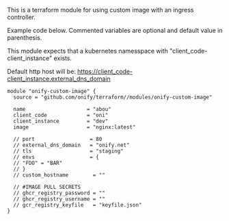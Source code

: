 This is a terraform module for using custom image with an ingress controller.

Example code below. Commented variables are optional and default value in parenthesis.


This module expects that a kubernetes namesspace with "client_code-client_instance" exists.


Default http host will be:
https://client_code-client_instance.external_dns_domain


```
module "onify-custom-image" {
  source = "github.com/onify/terraform//modules/onify-custom-image"

  name                    = "abou"
  client_code             = "oni"
  client_instance         = "dev"
  image                   = "nginx:latest"

  // port                  = 80
  // external_dns_domain   = "onify.net"
  // tls                   = "staging"
  // envs                  = {
  // "FOO" = "BAR"
  // }
  // custom_hostname        = ""

  // #IMAGE PULL SECRETS
  // ghcr_registry_password = ""
  // ghcr_registry_username = ""
  // gcr_registry_keyfile   = "keyfile.json"
}
```


